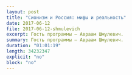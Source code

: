 ```yaml
---
layout: post
title: "Сионизм и Россия: мифы и реальность"
date: 2017-06-12
file: 2017-06-12-shmulevich
excerpt: Гость программы — Авраам Шмулевич.
summary: Гость программы — Авраам Шмулевич.
duration: "01:01:19"
length: 34232347
explicit: "no"
block: "no"
---
```

